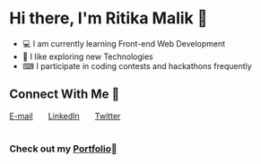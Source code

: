 # Hi there, I'm Ritika Malik 👋
* 💻 I am currently learning Front-end Web Development
* 💫 I like exploring new Technologies
* ⌨ I participate in coding contests and hackathons frequently  

## Connect With Me 🌟
[E-mail](https://ritikamalik100102@gmail.com) &nbsp; &nbsp; &nbsp; [LinkedIn](https://www.linkedin.com/in/ritika-malik-must) &nbsp; &nbsp; &nbsp; [Twitter](https://twitter.com/Ritika287)  
<br>
### Check out my [Portfolio](https://main--fluffy-cupcake-f1a396.netlify.app/)🤩
